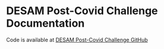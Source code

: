 # DESAM Post-Covid Challenge Documentation

Code is available at <a href="https://github.com/StiftungDESAM/desam-postcovid-challenge" target="_blank">DESAM Post-Covid Challenge GitHub</a>
